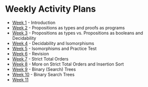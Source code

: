 # Weekly Activity Plans

 * [Week 1](files/week1.md) - Introduction
 * [Week 2](files/week2.md) - Propositions as types and proofs as programs
 * [Week 3](files/week3.md) - Propositions as types vs. Propositions as booleans and Decidability
 * [Week 4](files/week4.md) - Decidability and Isomorphisms
 * [Week 5](files/week5.md) - Isomorphisms and Practice Test
 * [Week 6](files/week6.md) - Revision
 * [Week 7](files/week7.md) - Strict Total Orders
 * [Week 8](files/week8.md) - More on Strict Total Orders and Insertion Sort
 * [Week 9](files/week9.md) - Binary (Search) Trees
 * [Week 10](files/week10.md) - Binary Search Trees
 * [Week 11]()
